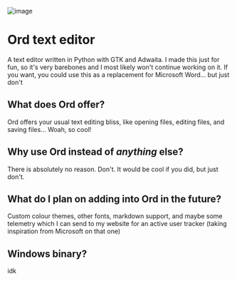 ![image](https://github.com/user-attachments/assets/3cc43d95-6dea-4285-ba6f-6a0b6c92ebbd)

# Ord text editor
A text editor written in Python with GTK and Adwaita. I made this just for fun, so it's very barebones and I most likely won't continue working on it. If you want, you could use this as a replacement for Microsoft Word... but just don't

## What does Ord offer? 
Ord offers your usual text editing bliss, like opening files, editing files, and saving files... Woah, so cool!

## Why use Ord instead of *anything* else?
There is absolutely no reason. Don't. It would be cool if you did, but just don't.

## What do I plan on adding into Ord in the future?
Custom colour themes, other fonts, markdown support, and maybe some telemetry which I can send to my website for an active user tracker (taking inspiration from Microsoft on that one)

## Windows binary? 
idk
